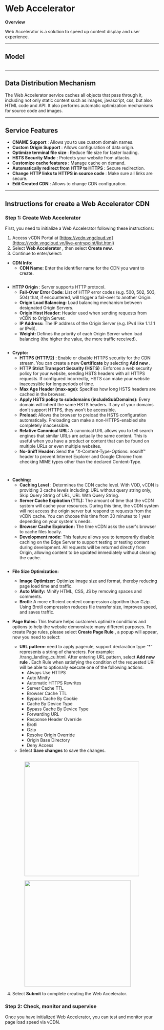# Web Accelerator

**Overview**

Web Accelerator is a solution to speed up content display and user experience.

***

## **Model** <a href="#webaccelerator-cochephanphoidulieu" id="webaccelerator-cochephanphoidulieu"></a>

<figure><img src="../../.gitbook/assets/image (55).png" alt=""><figcaption></figcaption></figure>

***

## **Data Distribution Mechanism** <a href="#webaccelerator-cochephanphoidulieu-1" id="webaccelerator-cochephanphoidulieu-1"></a>

The Web Accelerator service caches all objects that pass through it, including not only static content such as images, javascript, css, but also HTML code and API. It also performs automatic optimization mechanisms for source code and images.

***

## **Service Features** <a href="#webaccelerator-tinhnangdichvu" id="webaccelerator-tinhnangdichvu"></a>

* **CNAME Support** : Allows you to use custom domain names.
* **Custom Origin Support** : Allows configuration of data origin.
* **Optimize terminal file size** : Reduce file size for faster loading.
* **HSTS Security Mode** : Protects your website from attacks.
* **Customize cache features** : Manage cache on demand.
* **Automatically redirect from HTTP to HTTPS** : Secure redirection.
* **Change HTTP links to HTTPS in source code** : Make sure all links are secure.
* **Edit Created CDN** : Allows to change CDN configuration.

***

## **Instructions for create a Web Accelerator CDN** <a href="#objectdownload-huongdankhoitaoobjectdownloadcdn" id="objectdownload-huongdankhoitaoobjectdownloadcdn"></a>

### **Step 1: Create Web Accelerator** <a href="#buoc-1-tao-web-accelerator" id="buoc-1-tao-web-accelerator"></a>

First, you need to initialize a Web Accelerator following these instructions:

1. Access vCDN Portal at [https://vcdn.vngcloud.vn](https://vcdn.vngcloud.vn/live-entrypoint/list.html)
2. Select **Web Accelerator** , then select **Create new.**
3. Continue to enter/select:

* **CDN Info:**
  * **CDN Name:** Enter the identifier name for the CDN you want to create.

<figure><img src="../../.gitbook/assets/image (56).png" alt=""><figcaption></figcaption></figure>

* **HTTP Origin** : Server supports HTTP protocol.
  * **Fail-Over Error Code:** List of HTTP error codes (e.g. 500, 502, 503, 504) that, if encountered, will trigger a fail-over to another Origin.
  * **Origin Load Balancing:** Load balancing mechanism between designated Origin Servers.
  * **Origin Host Header:** Header used when sending requests from vCDN to Origin Server.
  * **IP Address:** The IP address of the Origin Server (e.g. IPv4 like 1.1.1.1 or IPv6).
  * **Weight:** Defines the priority of each Origin Server when load balancing (the higher the value, the more traffic received).

<figure><img src="../../.gitbook/assets/image (57).png" alt=""><figcaption></figcaption></figure>

* **Crypto:**
  * **HTTPS (HTTP/2)** : Enable or disable HTTPS security for the CDN stream. You can create a new **Certificate** by selecting **Add new** .
  * **HTTP Strict Transport Security (HSTS)** : Enforces a web security policy for your website, sending HSTS headers with all HTTPS requests. If configured incorrectly, HSTS can make your website inaccessible for long periods of time.
  * **Max Age Header (max-age):** Specifies how long HSTS headers are cached in the browser.
  * **Apply HSTS policy to subdomains (includeSubDomains):** Every domain will inherit the same HSTS headers. If any of your domains don't support HTTPS, they won't be accessible.
  * **Preload:** Allows the browser to preload the HSTS configuration automatically. Preloading can make a non-HTTPS-enabled site completely inaccessible.
  * **Relative Canonical URL:** A canonical URL allows you to tell search engines that similar URLs are actually the same content. This is useful when you have a product or content that can be found on multiple URLs or even multiple websites.
  * **No-Sniff Header:** Send the "X-Content-Type-Options: nosniff" header to prevent Internet Explorer and Google Chrome from checking MIME types other than the declared Content-Type.

<figure><img src="../../.gitbook/assets/image (60).png" alt=""><figcaption></figcaption></figure>

<figure><img src="../../.gitbook/assets/image (61).png" alt=""><figcaption></figcaption></figure>

* **Caching:**
  * **Caching Level** : Determines the CDN cache level. With VOD, vCDN is providing 3 cache levels including: URL without query string only, Skip Query String of URL, URL With Query String.
  * **Server Cache Expiration (TTL):** The amount of time that the vCDN system will cache your resources. During this time, the vCDN system will not access the origin server but respond to requests from the vCDN cache. You can choose this time from 30 minutes to 1 year depending on your system's needs.
  * **Browser Cache Expiration:** The time vCDN asks the user's browser to cache files locally.
  * **Development mode:** This feature allows you to temporarily disable caching on the Edge Server to support testing or testing content during development. All requests will be returned directly from Origin, allowing content to be updated immediately without clearing the cache.

<figure><img src="../../.gitbook/assets/image (62).png" alt=""><figcaption></figcaption></figure>

* **File Size Optimization:**
  * **Image Optimizer:** Optimize image size and format, thereby reducing page load time and traffic.
  * **Auto Minify:** Minify HTML, CSS, JS by removing spaces and comments.
  * **Brotli:** A more efficient content compression algorithm than Gzip. Using Brotli compression reduces file transfer size, improves speed, and saves traffic.
*   **Page Rules:** This feature helps customers optimize conditions and options to help the website demonstrate many different purposes. To create Page rules, please select **Create Page Rule** , a popup will appear, now you need to select:

    * **URL pattern:** need to apply pagerule, support declaration type “\*” represents a string of characters. For example: /trang\_landing\_cu.html. After entering URL pattern, select **Add new rule** . Each Rule when satisfying the condition of the requested URI will be able to optionally execute one of the following actions:
      * Always Use HTTPS
      * Auto Minify
      * Automatic HTTPS Rewrites
      * Server Cache TTL
      * Browser Cache TTL
      * Bypass Cache By Cookie
      * Cache By Device Type
      * Bypass Cache By Device Type
      * Forwarding URL
      * Response Header Override
      * Brotli
      * Gzip
      * Resolve Origin Override
      * Origin Base Directory
      * Deny Access
    * Select **Save changes** to save the changes.

    <figure><img src="../../.gitbook/assets/image (63).png" alt=""><figcaption></figcaption></figure>

    <figure><img src="../../.gitbook/assets/image (64).png" alt="" width="375"><figcaption></figcaption></figure>

    <figure><img src="../../.gitbook/assets/image (65).png" alt="" width="348"><figcaption></figcaption></figure>

4. Select **Submit** to complete creating the Web Accelerator.

### **Step 2: Check, monitor and supervise** <a href="#buoc-2-kiem-tra-theo-doi-va-giam-sat" id="buoc-2-kiem-tra-theo-doi-va-giam-sat"></a>

Once you have initialized Web Accelerator, you can test and monitor your page load speed via vCDN.
